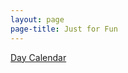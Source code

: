 ```yaml
---
layout: page
page-title: Just for Fun
---
```


<div>
  <a href="http://ianmstew.com/day-calendar/">Day Calendar</a>
</div>